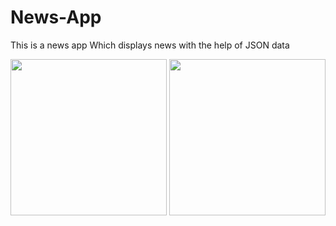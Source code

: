# News-App
This is a news app Which displays news with the help of JSON data


<img src="https://user-images.githubusercontent.com/76611060/154280902-6227b99b-6b7a-4a85-ac94-266cd73f595c.jpg" width= 250/>

<img src="https://user-images.githubusercontent.com/76611060/154280884-8ab8d3d7-ac5a-43f7-9873-2f77149e5095.jpg" width= 250/>








